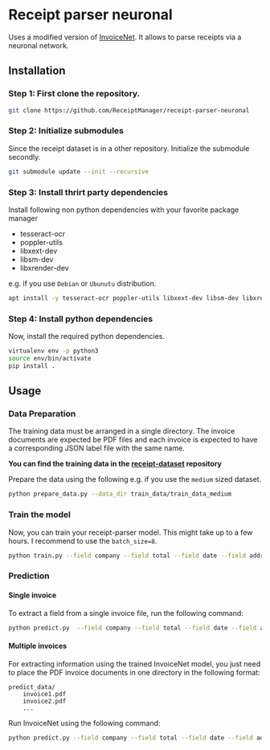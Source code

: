 # Receipt parser neuronal
Uses a modified version of [InvoiceNet](https://github.com/naiveHobo/InvoiceNet). It allows to parse receipts
via a neuronal network.

## Installation
### Step 1: First clone the repository.
```bash
git clone https://github.com/ReceiptManager/receipt-parser-neuronal
```

### Step 2: Initialize submodules
Since the receipt dataset is in a other repository. Initialize the submodule secondly.
```bash
git submodule update --init --recursive
```

### Step 3: Install thrirt party dependencies
Install following non python dependencies with your favorite package manager
* tesseract-ocr 
* poppler-utils 
* libxext-dev 
* libsm-dev 
* libxrender-dev

e.g. if you use `Debian` or `Ubunutu` distribution.
```bash
apt install -y tesseract-ocr poppler-utils libxext-dev libsm-dev libxrender-dev
```

### Step 4: Install python dependencies
Now, install the required python dependencies.
```bash
virtualenv env -p python3
source env/bin/activate
pip install .
```

## Usage
### Data Preparation
The training data must be arranged in a single directory. The invoice documents are expected be PDF files and each invoice is expected to have a corresponding JSON label file with the same name.

**You can find the training data in the [receipt-dataset](https://github.com/ReceiptManager/receipt-dataset) repository**

Prepare the data using the following e.g. if you use the `medium` sized dataset.
```bash
python prepare_data.py --data_dir train_data/train_data_medium
```
### Train the model
Now, you can train your receipt-parser model. This might take up to a few hours. I recommend to use the `batch_size=8`.
```bash
python train.py --field company --field total --field date --field address --batch_size 8
```
### Prediction

#### Single invoice
To extract a field from a single invoice file, run the following command:

```bash
python predict.py  --field company --field total --field date --field address --invoice path-to-invoice-file
```


#### Multiple invoices
For extracting information using the trained InvoiceNet model, you just need to place the PDF invoice documents in one directory in the following format:

```
predict_data/
    invoice1.pdf
    invoice2.pdf
    ...
```

Run InvoiceNet using the following command:
```bash
python predict.py --field company --field total --field date --field address  --data_dir predict_data/
```